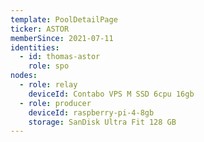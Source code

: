 ```yaml
---
template: PoolDetailPage
ticker: ASTOR
memberSince: 2021-07-11
identities:
  - id: thomas-astor
    role: spo
nodes:
  - role: relay
    deviceId: Contabo VPS M SSD 6cpu 16gb
  - role: producer
    deviceId: raspberry-pi-4-8gb
    storage: SanDisk Ultra Fit 128 GB
---
```

